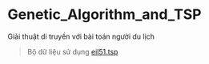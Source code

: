 # Genetic_Algorithm_and_TSP
Giải thuật di truyền với bài toán người du lịch
> Bộ dữ liệu sử dụng [eil51.tsp](http://elib.zib.de/pub/mp-testdata/tsp/tsplib/tsp/eil51.tsp)
